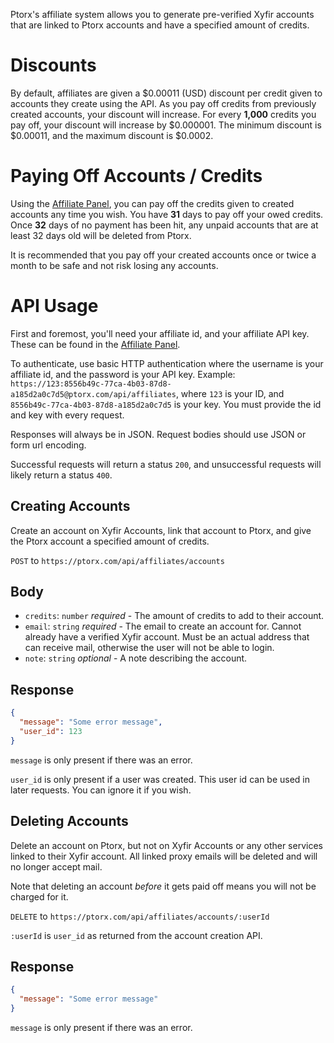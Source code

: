 Ptorx's affiliate system allows you to generate pre-verified Xyfir accounts that are linked to Ptorx accounts and have a specified amount of credits.

# Discounts

By default, affiliates are given a $0.00011 (USD) discount per credit given to accounts they create using the API. As you pay off credits from previously created accounts, your discount will increase. For every **1,000** credits you pay off, your discount will increase by $0.000001. The minimum discount is $0.00011, and the maximum discount is $0.0002.

# Paying Off Accounts / Credits

Using the [Affiliate Panel](https://ptorx.com/affiliate), you can pay off the credits given to created accounts any time you wish. You have **31** days to pay off your owed credits. Once **32** days of no payment has been hit, any unpaid accounts that are at least 32 days old will be deleted from Ptorx.

It is recommended that you pay off your created accounts once or twice a month to be safe and not risk losing any accounts.

# API Usage

First and foremost, you'll need your affiliate id, and your affiliate API key. These can be found in the [Affiliate Panel](https://ptorx.com/affiliate).

To authenticate, use basic HTTP authentication where the username is your affiliate id, and the password is your API key. Example: `https://123:8556b49c-77ca-4b03-87d8-a185d2a0c7d5@ptorx.com/api/affiliates`, where `123` is your ID, and `8556b49c-77ca-4b03-87d8-a185d2a0c7d5` is your key. You must provide the id and key with every request.

Responses will always be in JSON. Request bodies should use JSON or form url encoding.

Successful requests will return a status `200`, and unsuccessful requests will likely return a status `400`.

## Creating Accounts

Create an account on Xyfir Accounts, link that account to Ptorx, and give the Ptorx account a specified amount of credits.

`POST` to `https://ptorx.com/api/affiliates/accounts`

## Body

- `credits`: `number` _required_ - The amount of credits to add to their account.
- `email`: `string` _required_ - The email to create an account for. Cannot already have a verified Xyfir account. Must be an actual address that can receive mail, otherwise the user will not be able to login.
- `note`: `string` _optional_ - A note describing the account.

## Response

```json
{
  "message": "Some error message",
  "user_id": 123
}
```

`message` is only present if there was an error.

`user_id` is only present if a user was created. This user id can be used in later requests. You can ignore it if you wish.

## Deleting Accounts

Delete an account on Ptorx, but not on Xyfir Accounts or any other services linked to their Xyfir account. All linked proxy emails will be deleted and will no longer accept mail.

Note that deleting an account _before_ it gets paid off means you will not be charged for it.

`DELETE` to `https://ptorx.com/api/affiliates/accounts/:userId`

`:userId` is `user_id` as returned from the account creation API.

## Response

```json
{
  "message": "Some error message"
}
```

`message` is only present if there was an error.
